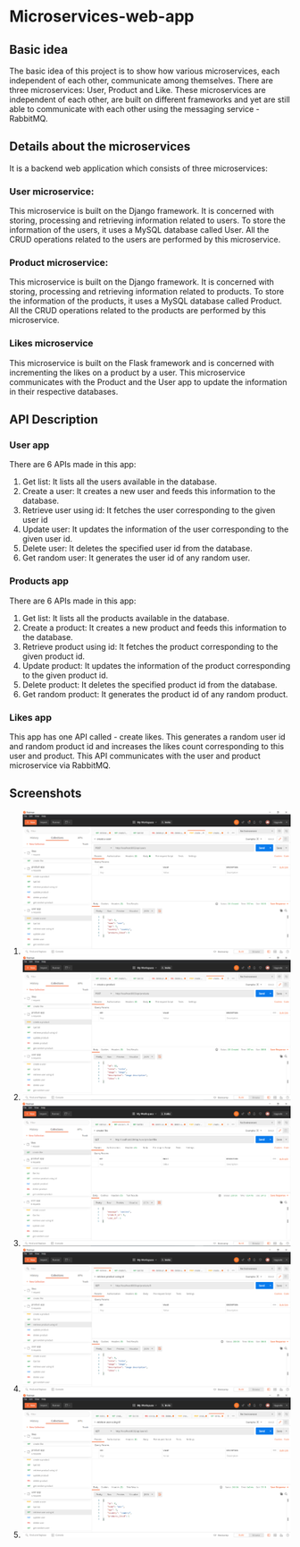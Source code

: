 # Microservices-web-app

## Basic idea
The basic idea of this project is to show how various microservices, each independent of each other, communicate among themselves. There are three microservices: User, Product and Like. These microservices are independent of each other, are built on different frameworks and yet are still able to communicate with each other using the messaging service - RabbitMQ.

## Details about the microservices

It is a backend web application which consists of three microservices:

### User microservice:

This microservice is built on the Django framework.
It is concerned with storing, processing and retrieving information related to users. To store the information of the users, it uses a MySQL database called User. All the CRUD operations related to the users are performed by this microservice.

### Product microservice: 

This microservice is built on the Django framework.
It is concerned with storing, processing and retrieving information related to products. To store the information of the products, it uses a MySQL database called Product. All the CRUD operations related to the products are performed by this microservice.

### Likes microservice

This microservice is built on the Flask framework and is concerned with incrementing the likes on a product by a user. This microservice communicates with the Product and the User app to update the information in their respective databases.

## API Description

### User app 
There are 6 APIs made in this app: 
1. Get list: It lists all the users available in the database. 
2. Create a user: It creates a new user and feeds this information to the database. 
3. Retrieve user using id: It fetches the user corresponding to the given user id
4. Update user: It updates the information of the user corresponding to the given user id.
5. Delete user: It deletes the specified user id from the database.
6. Get random user: It generates the user id of any random user. 


### Products app 

There are 6 APIs made in this app: 
1. Get list: It lists all the products available in the database. 
2. Create a product: It creates a new product and feeds this information to the database. 
3. Retrieve product using id: It fetches the product corresponding to the given product id.
4. Update product: It updates the information of the product corresponding to the given product id.
5. Delete product: It deletes the specified product id from the database.
6. Get random product: It generates the product id of any random product. 

### Likes app 

This app has one API called - create likes. This generates a random user id and random product id and increases the likes count corresponding to this user and product. This API communicates with the user and product microservice via RabbitMQ.

## Screenshots

1. ![Create user](https://github.com/arishta/Microservices-web-app/blob/main/screenshots/create%20user.PNG)
2. ![Create product](https://github.com/arishta/Microservices-web-app/blob/main/screenshots/create%20product.PNG)
3. ![Create likes](https://github.com/arishta/Microservices-web-app/blob/main/screenshots/create%20like.PNG)
4. ![Increased likes count on product](https://github.com/arishta/Microservices-web-app/blob/main/screenshots/increased%20likes%20in%20product%20id.PNG)
5. ![Increased likes count on user](https://github.com/arishta/Microservices-web-app/blob/main/screenshots/increased%20likes%20in%20user.PNG)



